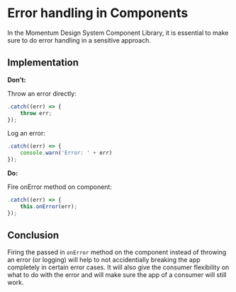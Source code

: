# Error handling in Components

In the Momentum Design System Component Library, it is essential to make sure to
do error handling in a sensitive approach.

## Implementation

**Don't:**

Throw an error directly:

```javascript
.catch((err) => {
    throw err;
});
```

Log an error:

```javascript
.catch((err) => {
    console.warn('Error: ' + err)
});
```

**Do:**

Fire onError method on component:

```javascript
.catch((err) => {
    this.onError(err);
});
```

## Conclusion

Firing the passed in `onError` method on the component instead of throwing an
error (or logging) will help to not accidentially breaking the app completely in
certain error cases. It will also give the consumer flexibility on what to do
with the error and will make sure the app of a consumer will still work.
